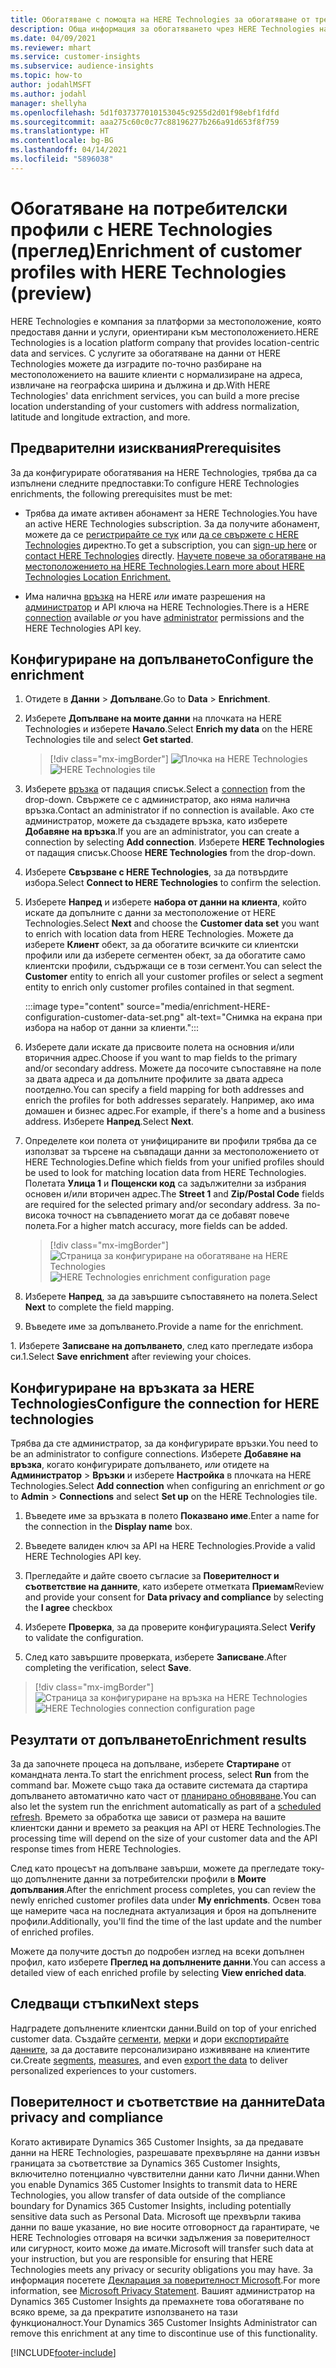 ```yaml
---
title: Обогатяване с помощта на HERE Technologies за обогатяване от трети страни
description: Обща информация за обогатяването чрез HERE Technologies на трети страни.
ms.date: 04/09/2021
ms.reviewer: mhart
ms.service: customer-insights
ms.subservice: audience-insights
ms.topic: how-to
author: jodahlMSFT
ms.author: jodahl
manager: shellyha
ms.openlocfilehash: 5d1f037377010153045c9255d2d01f98ebf1fdfd
ms.sourcegitcommit: aaa275c60c0c77c88196277b266a91d653f8f759
ms.translationtype: HT
ms.contentlocale: bg-BG
ms.lasthandoff: 04/14/2021
ms.locfileid: "5896038"
---
```

# <a name="enrichment-of-customer-profiles-with-here-technologies-preview"></a><span data-ttu-id="c758b-103">Обогатяване на потребителски профили с HERE Technologies (преглед)</span><span class="sxs-lookup"><span data-stu-id="c758b-103">Enrichment of customer profiles with HERE Technologies (preview)</span></span>

<span data-ttu-id="c758b-104">HERE Technologies е компания за платформи за местоположение, която предоставя данни и услуги, ориентирани към местоположението.</span><span class="sxs-lookup"><span data-stu-id="c758b-104">HERE Technologies is a location platform company that provides location-centric data and services.</span></span> <span data-ttu-id="c758b-105">С услугите за обогатяване на данни от HERE Technologies можете да изградите по-точно разбиране на местоположението на вашите клиенти с нормализиране на адреса, извличане на географска ширина и дължина и др.</span><span class="sxs-lookup"><span data-stu-id="c758b-105">With HERE Technologies' data enrichment services, you can build a more precise location understanding of your customers with address normalization, latitude and longitude extraction, and more.</span></span>

## <a name="prerequisites"></a><span data-ttu-id="c758b-106">Предварителни изисквания</span><span class="sxs-lookup"><span data-stu-id="c758b-106">Prerequisites</span></span>

<span data-ttu-id="c758b-107">За да конфигурирате обогатявания на HERE Technologies, трябва да са изпълнени следните предпоставки:</span><span class="sxs-lookup"><span data-stu-id="c758b-107">To configure HERE Technologies enrichments, the following prerequisites must be met:</span></span>

- <span data-ttu-id="c758b-108">Трябва да имате активен абонамент за HERE Technologies.</span><span class="sxs-lookup"><span data-stu-id="c758b-108">You have an active HERE Technologies subscription.</span></span> <span data-ttu-id="c758b-109">За да получите абонамент, можете да се [регистрирайте се тук](https://developer.here.com/sign-up?utm_medium=referral&utm_source=Microsoft-Dynamics-CI&create=Freemium-Basic) или [да се свържете с HERE Technologies](https://developer.here.com/help?utm_medium=referral&utm_source=Microsoft-Dynamics-CI#how-can-we-help-you) директно.</span><span class="sxs-lookup"><span data-stu-id="c758b-109">To get a subscription, you can [sign-up here](https://developer.here.com/sign-up?utm_medium=referral&utm_source=Microsoft-Dynamics-CI&create=Freemium-Basic) or [contact HERE Technologies](https://developer.here.com/help?utm_medium=referral&utm_source=Microsoft-Dynamics-CI#how-can-we-help-you) directly.</span></span> [<span data-ttu-id="c758b-110">Научете повече за обогатяване на местоположението на HERE Technologies.</span><span class="sxs-lookup"><span data-stu-id="c758b-110">Learn more about HERE Technologies Location Enrichment.</span></span>](https://developer.here.com/location-enrichment?cid=Dev-MicrosoftDynamics-DB-0-Dev-&utm_source=MicrosoftDynamics&utm_medium=referral&utm_campaign=Online_Dev_ReferralMicrosoft)

- <span data-ttu-id="c758b-111">Има налична [връзка](connections.md) на HERE *или* имате разрешения на [администратор](permissions.md#administrator) и API ключа на HERE Technologies.</span><span class="sxs-lookup"><span data-stu-id="c758b-111">There is a HERE [connection](connections.md) available *or* you have [administrator](permissions.md#administrator) permissions and the HERE Technologies API key.</span></span>

## <a name="configure-the-enrichment"></a><span data-ttu-id="c758b-112">Конфигуриране на допълването</span><span class="sxs-lookup"><span data-stu-id="c758b-112">Configure the enrichment</span></span>

1. <span data-ttu-id="c758b-113">Отидете в **Данни** > **Допълване**.</span><span class="sxs-lookup"><span data-stu-id="c758b-113">Go to **Data** > **Enrichment**.</span></span> 

1. <span data-ttu-id="c758b-114">Изберете **Допълване на моите данни** на плочката на HERE Technologies и изберете **Начало**.</span><span class="sxs-lookup"><span data-stu-id="c758b-114">Select **Enrich my data** on the HERE Technologies tile and select **Get started**.</span></span>

   > [!div class="mx-imgBorder"]
   > <span data-ttu-id="c758b-115">![Плочка на HERE Technologies](media/HERE-tile.png "Плочка на HERE Technologies")</span><span class="sxs-lookup"><span data-stu-id="c758b-115">![HERE Technologies tile](media/HERE-tile.png "HERE Technologies tile")</span></span>

1. <span data-ttu-id="c758b-116">Изберете [връзка](connections.md) от падащия списък.</span><span class="sxs-lookup"><span data-stu-id="c758b-116">Select a [connection](connections.md) from the drop-down.</span></span> <span data-ttu-id="c758b-117">Свържете се с администратор, ако няма налична връзка.</span><span class="sxs-lookup"><span data-stu-id="c758b-117">Contact  an administrator if no connection is available.</span></span> <span data-ttu-id="c758b-118">Ако сте администратор, можете да създадете връзка, като изберете **Добавяне на връзка**.</span><span class="sxs-lookup"><span data-stu-id="c758b-118">If you are an administrator, you can create a connection by selecting **Add connection**.</span></span> <span data-ttu-id="c758b-119">Изберете **HERE Technologies** от падащия списък.</span><span class="sxs-lookup"><span data-stu-id="c758b-119">Choose **HERE Technologies** from the drop-down.</span></span> 

1. <span data-ttu-id="c758b-120">Изберете **Свързване с HERE Technologies**, за да потвърдите избора.</span><span class="sxs-lookup"><span data-stu-id="c758b-120">Select **Connect to HERE Technologies** to confirm the selection.</span></span>

1.  <span data-ttu-id="c758b-121">Изберете **Напред** и изберете **набора от данни на клиента**, който искате да допълните с данни за местоположение от HERE Technologies.</span><span class="sxs-lookup"><span data-stu-id="c758b-121">Select **Next** and choose the **Customer data set** you want to enrich with location data from HERE Technologies.</span></span> <span data-ttu-id="c758b-122">Можете да изберете **Клиент** обект, за да обогатите всичките си клиентски профили или да изберете сегментен обект, за да обогатите само клиентски профили, съдържащи се в този сегмент.</span><span class="sxs-lookup"><span data-stu-id="c758b-122">You can select the **Customer** entity to enrich all your customer profiles or select a segment entity to enrich only customer profiles contained in that segment.</span></span>

    :::image type="content" source="media/enrichment-HERE-configuration-customer-data-set.png" alt-text="Снимка на екрана при избора на набор от данни за клиенти.":::

1. <span data-ttu-id="c758b-124">Изберете дали искате да присвоите полета на основния и/или вторичния адрес.</span><span class="sxs-lookup"><span data-stu-id="c758b-124">Choose if you want to map fields to the primary and/or secondary address.</span></span> <span data-ttu-id="c758b-125">Можете да посочите съпоставяне на поле за двата адреса и да допълните профилите за двата адреса поотделно.</span><span class="sxs-lookup"><span data-stu-id="c758b-125">You can specify a field mapping for both addresses and enrich the profiles for both addresses separately.</span></span> <span data-ttu-id="c758b-126">Например, ако има домашен и бизнес адрес.</span><span class="sxs-lookup"><span data-stu-id="c758b-126">For example, if there's a home and a business address.</span></span> <span data-ttu-id="c758b-127">Изберете **Напред**.</span><span class="sxs-lookup"><span data-stu-id="c758b-127">Select **Next**.</span></span>

1. <span data-ttu-id="c758b-128">Определете кои полета от унифицираните ви профили трябва да се използват за търсене на съвпадащи данни за местоположението от HERE Technologies.</span><span class="sxs-lookup"><span data-stu-id="c758b-128">Define which fields from your unified profiles should be used to look for matching location data from HERE Technologies.</span></span> <span data-ttu-id="c758b-129">Полетата **Улица 1** и **Пощенски код** са задължителни за избрания основен и/или вторичен адрес.</span><span class="sxs-lookup"><span data-stu-id="c758b-129">The **Street 1** and **Zip/Postal Code** fields are required for the selected primary and/or secondary address.</span></span> <span data-ttu-id="c758b-130">За по-висока точност на съвпадението могат да се добавят повече полета.</span><span class="sxs-lookup"><span data-stu-id="c758b-130">For a higher match accuracy, more fields can be added.</span></span>

   > [!div class="mx-imgBorder"]
   > <span data-ttu-id="c758b-131">![Страница за конфигуриране на обогатяване на HERE Technologies](media/enrichment-HERE-configuration.png "Страница за конфигуриране на обогатяване на HERE Technologies")</span><span class="sxs-lookup"><span data-stu-id="c758b-131">![HERE Technologies enrichment configuration page](media/enrichment-HERE-configuration.png "HERE Technologies enrichment configuration page")</span></span>

1. <span data-ttu-id="c758b-132">Изберете **Напред**, за да завършите съпоставянето на полета.</span><span class="sxs-lookup"><span data-stu-id="c758b-132">Select **Next** to complete the field mapping.</span></span>

1. <span data-ttu-id="c758b-133">Въведете име за допълването.</span><span class="sxs-lookup"><span data-stu-id="c758b-133">Provide a name for the enrichment.</span></span> 

<span data-ttu-id="c758b-134">1. Изберете **Записване на допълването**, след като прегледате избора си.</span><span class="sxs-lookup"><span data-stu-id="c758b-134">1.Select **Save enrichment** after reviewing your choices.</span></span>

## <a name="configure-the-connection-for-here-technologies"></a><span data-ttu-id="c758b-135">Конфигуриране на връзката за HERE Technologies</span><span class="sxs-lookup"><span data-stu-id="c758b-135">Configure the connection for HERE technologies</span></span> 

<span data-ttu-id="c758b-136">Трябва да сте администратор, за да конфигурирате връзки.</span><span class="sxs-lookup"><span data-stu-id="c758b-136">You need to be an administrator to configure connections.</span></span> <span data-ttu-id="c758b-137">Изберете **Добавяне на връзка**, когато конфигурирате допълването, *или* отидете на **Администратор** > **Връзки** и изберете **Настройка** в плочката на HERE Technologies.</span><span class="sxs-lookup"><span data-stu-id="c758b-137">Select **Add connection** when configuring an enrichment *or* go to **Admin** > **Connections** and select **Set up** on the HERE Technologies tile.</span></span>

1. <span data-ttu-id="c758b-138">Въведете име за връзката в полето **Показвано име**.</span><span class="sxs-lookup"><span data-stu-id="c758b-138">Enter a name for the connection in the **Display name** box.</span></span>

1. <span data-ttu-id="c758b-139">Въведете валиден ключ за API на HERE Technologies.</span><span class="sxs-lookup"><span data-stu-id="c758b-139">Provide a valid HERE Technologies API key.</span></span>

1. <span data-ttu-id="c758b-140">Прегледайте и дайте своето съгласие за **Поверителност и съответствие на данните**, като изберете отметката **Приемам**</span><span class="sxs-lookup"><span data-stu-id="c758b-140">Review and provide your consent for **Data privacy and compliance** by selecting the **I agree** checkbox</span></span>

1. <span data-ttu-id="c758b-141">Изберете **Проверка**, за да проверите конфигурацията.</span><span class="sxs-lookup"><span data-stu-id="c758b-141">Select **Verify** to validate the configuration.</span></span>

1. <span data-ttu-id="c758b-142">След като завършите проверката, изберете **Записване**.</span><span class="sxs-lookup"><span data-stu-id="c758b-142">After completing the verification, select **Save**.</span></span>

> [!div class="mx-imgBorder"]
   > <span data-ttu-id="c758b-143">![Страница за конфигуриране на връзка на HERE Technologies](media/enrichment-HERE-connection.png "Страница за конфигуриране на връзка на HERE Technologies")</span><span class="sxs-lookup"><span data-stu-id="c758b-143">![HERE Technologies connection configuration page](media/enrichment-HERE-connection.png "HERE Technologies connection configuration page")</span></span>

## <a name="enrichment-results"></a><span data-ttu-id="c758b-144">Резултати от допълването</span><span class="sxs-lookup"><span data-stu-id="c758b-144">Enrichment results</span></span>

<span data-ttu-id="c758b-145">За да започнете процеса на допълване, изберете **Стартиране** от командната лента.</span><span class="sxs-lookup"><span data-stu-id="c758b-145">To start the enrichment process, select **Run** from the command bar.</span></span> <span data-ttu-id="c758b-146">Можете също така да оставите системата да стартира допълването автоматично като част от [планирано обновяване](system.md#schedule-tab).</span><span class="sxs-lookup"><span data-stu-id="c758b-146">You can also let the system run the enrichment automatically as part of a [scheduled refresh](system.md#schedule-tab).</span></span> <span data-ttu-id="c758b-147">Времето за обработка ще зависи от размера на вашите клиентски данни и времето за реакция на API от HERE Technologies.</span><span class="sxs-lookup"><span data-stu-id="c758b-147">The processing time will depend on the size of your customer data and the API response times from HERE Technologies.</span></span>

<span data-ttu-id="c758b-148">След като процесът на допълване завърши, можете да прегледате току-що допълнените данни за потребителски профили в **Моите допълвания**.</span><span class="sxs-lookup"><span data-stu-id="c758b-148">After the enrichment process completes, you can review the newly enriched customer profiles data under **My enrichments**.</span></span> <span data-ttu-id="c758b-149">Освен това ще намерите часа на последната актуализация и броя на допълнените профили.</span><span class="sxs-lookup"><span data-stu-id="c758b-149">Additionally, you'll find the time of the last update and the number of enriched profiles.</span></span>

<span data-ttu-id="c758b-150">Можете да получите достъп до подробен изглед на всеки допълнен профил, като изберете **Преглед на допълнените данни**.</span><span class="sxs-lookup"><span data-stu-id="c758b-150">You can access a detailed view of each enriched profile by selecting **View enriched data**.</span></span>

## <a name="next-steps"></a><span data-ttu-id="c758b-151">Следващи стъпки</span><span class="sxs-lookup"><span data-stu-id="c758b-151">Next steps</span></span>

<span data-ttu-id="c758b-152">Надградете допълнените клиентски данни.</span><span class="sxs-lookup"><span data-stu-id="c758b-152">Build on top of your enriched customer data.</span></span> <span data-ttu-id="c758b-153">Създайте [сегменти](segments.md), [мерки](measures.md) и дори [експортирайте данните](export-destinations.md), за да доставите персонализирано изживяване на клиентите си.</span><span class="sxs-lookup"><span data-stu-id="c758b-153">Create [segments](segments.md), [measures](measures.md), and even [export the data](export-destinations.md) to deliver personalized experiences to your customers.</span></span>

## <a name="data-privacy-and-compliance"></a><span data-ttu-id="c758b-154">Поверителност и съответствие на данните</span><span class="sxs-lookup"><span data-stu-id="c758b-154">Data privacy and compliance</span></span>

<span data-ttu-id="c758b-155">Когато активирате Dynamics 365 Customer Insights, за да предавате данни на HERE Technologies, разрешавате прехвърляне на данни извън границата за съответствие за Dynamics 365 Customer Insights, включително потенциално чувствителни данни като Лични данни.</span><span class="sxs-lookup"><span data-stu-id="c758b-155">When you enable Dynamics 365 Customer Insights to transmit data to HERE Technologies, you allow transfer of data outside of the compliance boundary for Dynamics 365 Customer Insights, including potentially sensitive data such as Personal Data.</span></span> <span data-ttu-id="c758b-156">Microsoft ще прехвърли такива данни по ваше указание, но вие носите отговорност да гарантирате, че HERE Technologies отговаря на всички задължения за поверителност или сигурност, които може да имате.</span><span class="sxs-lookup"><span data-stu-id="c758b-156">Microsoft will transfer such data at your instruction, but you are responsible for ensuring that HERE Technologies meets any privacy or security obligations you may have.</span></span> <span data-ttu-id="c758b-157">За информация посетете [Декларация за поверителност Microsoft](https://go.microsoft.com/fwlink/?linkid=396732).</span><span class="sxs-lookup"><span data-stu-id="c758b-157">For more information, see [Microsoft Privacy Statement](https://go.microsoft.com/fwlink/?linkid=396732).</span></span>
<span data-ttu-id="c758b-158">Вашият администратор на Dynamics 365 Customer Insights да премахнете това обогатяване по всяко време, за да прекратите използването на тази функционалност.</span><span class="sxs-lookup"><span data-stu-id="c758b-158">Your Dynamics 365 Customer Insights Administrator can remove this enrichment at any time to discontinue use of this functionality.</span></span>


[!INCLUDE[footer-include](../includes/footer-banner.md)]
